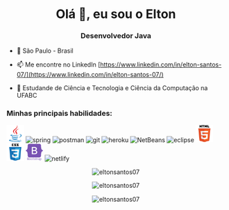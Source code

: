 <h1 align="center">Olá 👋, eu sou o Elton</h1>
<h3 align="center">Desenvolvedor Java</h3>


- 📍 São Paulo - Brasil

- 📫 Me encontre no LinkedIn [https://www.linkedin.com/in/elton-santos-07/](https://www.linkedin.com/in/elton-santos-07/)

- 📒 Estudande de Ciência e Tecnologia e Ciência da Computação na UFABC

<h3 align="left">Minhas principais habilidades:</h3>

<p align="left">
  
  <img src="https://raw.githubusercontent.com/devicons/devicon/master/icons/java/java-original.svg" alt="java" width="40" height="40"/>

  <img src="https://www.vectorlogo.zone/logos/springio/springio-icon.svg" alt="spring" width="40" height="40"/>
  
  <img src="https://www.vectorlogo.zone/logos/getpostman/getpostman-icon.svg" alt="postman" width="40" height="40"/>
  
  <img src="https://www.vectorlogo.zone/logos/git-scm/git-scm-icon.svg" alt="git" width="40" height="40"/>
  
  <img src="https://www.vectorlogo.zone/logos/heroku/heroku-icon.svg" alt="heroku" width="40" height="40"/>
  
  <img src="https://upload.wikimedia.org/wikipedia/commons/9/98/Apache_NetBeans_Logo.svg" alt="NetBeans" width="40" height="40"/>
  
  <img src="https://cdn.worldvectorlogo.com/logos/eclipse-11.svg" alt="eclipse" width="40" height="40"/>

  <img src="https://raw.githubusercontent.com/devicons/devicon/master/icons/html5/html5-original-wordmark.svg" alt="html5" width="40" height="40"/>
  
  <img src="https://raw.githubusercontent.com/devicons/devicon/master/icons/css3/css3-original-wordmark.svg" alt="css3" width="40" height="40"/>
  
  <img src="https://raw.githubusercontent.com/devicons/devicon/master/icons/bootstrap/bootstrap-plain-wordmark.svg" alt="bootstrap" width="40" height="40"/>
 
  <img src="https://www.vectorlogo.zone/logos/visualstudio_code/visualstudio_code-icon.svg" alt="netlify" width="40" height="40"/>

</p>


<p align="center">
  <img  src="https://github-readme-stats.vercel.app/api/top-langs?username=eltonsantos07&show_icons=true&locale=en&layout=compact" alt="eltonsantos07" />
</p>

<p align="center">
  <img  src="https://github-readme-stats.vercel.app/api?username=eltonsantos07&show_icons=true&locale=en" alt="eltonsantos07" />
</p>

<p align="center"><img align="center" src="https://github-readme-streak-stats.herokuapp.com/?user=eltonsantos07&" alt="eltonsantos07" /></p>